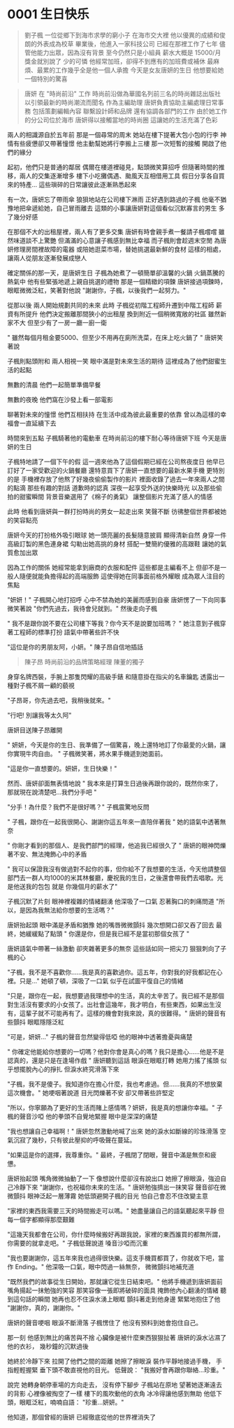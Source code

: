 # 0001 生日快乐

> 劉子楓
一位從鄉下到海市求學的窮小子
在海市交大裡
他以優異的成績和俊朗的外表成為校草
畢業後，他進入一家科技公司
已經在那裡工作了七年
儘管他能力出眾，因為沒有背景
至今仍然只是小組員
薪水大概是 15000/月
獎金就別說了
少的可憐
他經常加班，卻得不到應有的加班費或補休
最麻煩、最累的工作幾乎全是他一個人承擔
今天是女友唐妍的生日
他想要給她一個特別的驚喜
> 

> 唐妍
在 "時尚前沿" 工作
時尚前沿做為華國名列前三名的時尚雜誌出版社
以引領最新的時尚潮流而聞名
作為主編助理
唐妍負責協助主編處理日常事務
包括策劃編輯內容
聯繫設計師和品牌
還有協調各部門的工作
由於她工作的分公司位於海市
唐妍得以接觸當地的時尚圈
這讓她的生活充滿了色彩
> 

兩人的相識源自於五年前
那是一個尋常的周末
她站在樓下提著大包小包的行李
神情有些疲憊卻又帶著憧憬
他主動幫她將行李搬上三樓
那一次短暫的接觸
開啟了他們的緣分

起初，他們只是普通的鄰居
偶爾在樓道裡碰見，點頭微笑算招呼
但隨著時間的推移，兩人的交集逐漸增多
樓下小吃攤偶遇、颱風天互相借用工具
假日分享各自買來的特產…
這些瑣碎的日常讓彼此逐漸熟悉起來

有一次，唐妍忘了帶雨傘
狼狽地站在公司樓下淋雨
正好遇到路過的子楓
他毫不猶豫地把傘遞給她，自己冒雨離去
這類的小事讓唐妍對這個看似沉默寡言的男生
多了幾分好感

在那個不大的出租屋裡，兩人有了更多交集
唐妍有時會親手煮一餐請子楓嚐嚐
雖然味道談不上驚艷
但滿滿的心意讓子楓感到無比幸福
而子楓則會趁週末空閒
為唐妍修理房間裡故障的電器
或陪她逛菜市場，替她挑選最新鮮的食材
這樣的相處，讓兩人從朋友逐漸發展成戀人

確定關係的那一天，是唐妍生日
子楓為她煮了一頓簡單卻溫馨的火鍋
火鍋蒸騰的熱氣中
他有些緊張地遞上親自挑選的禮物
那是一個精緻的項鍊
唐妍接過項鍊時，眼眶微微泛紅，笑著對他說
"謝謝你，子楓，以後我們一起努力。"

從那以後
兩人開始規劃共同的未來
此時
子楓從初階工程師升遷到中階工程師
薪資有所提升
他們決定搬離那間狹小的出租屋
換到附近一個稍微寬敞的社區
雖然新家不大
但至少有了一房一廳一廚一衛

" 雖然每個月租金要5000、但至少不用再在廁所洗菜，在床上吃火鍋了 "
唐妍笑著說

子楓則點頭附和
兩人相視一笑
眼中滿是對未來生活的期待
這裡成為了他們甜蜜生活的起點

無數的清晨
他們一起簡單準備早餐

無數的夜晚
他們窩在沙發上看一部電影

聊著對未來的憧憬
他們互相扶持
在生活中成為彼此最重要的依靠
曾以為這樣的幸福會一直延續下去

時間來到五點
子楓騎著他的電動車
在時尚前沿的樓下耐心等待唐妍下班
今天是唐妍的生日

子楓特地請了一個下午的假
這一週來他為了這個假期已經在公司熬夜度日
他早已訂好了一家受歡迎的火鍋餐廳
還特意買下了唐妍一直想要的最新水果手機
更特別的是
手機裡存放了他熬了好幾夜偷偷製作的影片
裡面收錄了過去一年來兩人之間的點滴
那些有趣的對話
道歉時的認真
深夜一起享受外送的快樂時光
以及那些偷拍的甜蜜瞬間
背景音樂選用了《棉子的勇氣》
讓整個影片充滿了感人的情感

此時
他看到唐妍與一群打扮時尚的男女一起走出來
笑聲不斷
彷彿整個世界都被她的笑容點亮

唐妍今天的打扮格外吸引眼球
她一頭亮麗的長髮隨意披肩
顯得清新自然
身穿一件高級訂製的黑色連身裙
勾勒出她高挑的身材
搭配一雙簡約優雅的高跟鞋
讓她的氣質愈加出眾

因為工作的關係
她經常能拿到廠商的衣服和配件
這些都是主編看不上
但卻不是一般人隨便就能負擔得起的高端服飾
這使得她在同事面前格外耀眼
成為眾人注目的焦點

"妍妍！"
子楓開心地打招呼
心中不禁為她的美麗而感到自豪
唐妍愣了一下向同事微笑著說
"你們先過去，我待會兒就到。"
然後走向子楓

" 我不是跟你說不要在公司樓下等我？你今天不是說要加班嗎？ "
她注意到子楓穿著工程師的標準打扮
語氣中帶著些許不快

"這位是你的男朋友阿，小妍。"
陳子昂自信地插話

> 陳子昂
時尚前沿的品牌策略經理
陳董的獨子
> 

身穿名牌西裝，手腕上那隻閃耀的高級手錶
和隨意掛在指尖的名車鑰匙
透露出一種對子楓不屑一顧的藐視

"子昂哥，你先過去吧，我稍後就來。"

"行吧! 別讓我等太久阿"

唐妍目送陳子昂離開

" 妍妍，今天是你的生日、我準備了一個驚喜，晚上還特地訂了你最愛的火鍋，讓你實現牛肉自由。 "
子楓微笑著，將水果手機遞到她面前。

"這是你一直想要的。妍妍，生日快樂！"

然而、唐妍卻面無表情地說
" 我本來是打算生日過後再跟你說的，既然你來了，那就現在說清楚吧…我們分手吧 "

"分手！為什麼？我們不是很好嗎？"
子楓震驚地反問

" 子楓，跟你在一起我很開心、謝謝你這五年來一直陪伴著我 "
她的語氣中透著無奈

" 你剛才看到的那個人、是我們部門的經理，他追我已經很久了 "
唐妍的眼神閃爍著不安、無法掩飾心中的矛盾

" 我可以保證我沒有做過對不起你的事，但你給不了我想要的生活，今天他請整個部門去一群人均1000的米其林餐廳，慶祝我的生日，之後還會帶我們去唱歌。光是他送我的包包 就是 你幾個月的薪水了"

子楓沉默了片刻
眼神裡複雜的情緒翻湧
他深吸了一口氣
忍著胸口的刺痛問道
"所以，是因為我無法給你想要的生活嗎？"

唐妍抬起頭
眼中滿是矛盾和猶豫
她的嘴唇微微顫抖
幾次想開口卻又吞了回去
最終，她緩緩點了點頭
" 你還是你，但是我已經不是當初那個女孩了 "

唐妍語氣中帶著一絲激動
卻夾雜著更多的無奈
這些話如同一把尖刀
狠狠刺向了子楓的心

"子楓，我不是不喜歡你……我是真的喜歡過你。這五年，你對我的好我都記在心裡。只是…"
她頓了頓，深吸了一口氣
似乎在試圖平復自己的情緒

"只是，跟你在一起，我想要過我理想中的生活，真的太辛苦了。我已經不是那個對生活沒有要求的小女孩了。出社會這幾年，我才明白，有些東西，如果出生沒有，這輩子就不可能再有了。這樣的機會對我來說，真的很難得。"
唐妍的聲音有些顫抖
眼眶隱隱泛紅

"可是，妍妍…"
子楓的聲音忽然變得低啞
他的眼神中透著擔憂與痛楚

" 你確定他能給你想要的一切嗎？他對你會是真心的嗎？我只是擔心……他是不是認真的，還是只是在逢場作戲 "
唐妍聽到這話
眼淚在眼眶打轉
她用力搖了搖頭
似乎想擺脫內心的掙扎
但淚水終究滑落下來

"子楓，我不是傻子。我知道你在擔心什麼，我也考慮過。但……我真的不想放棄這次機會。"
她哽咽著說道
目光閃爍著不安
卻又帶著些許堅定

"所以，你寧願為了更好的生活而賭上感情嗎？妍妍，我是真的想讓你幸福。"
子楓的聲音沙啞
他的拳頭不自覺地緊握
眼中是深深的痛楚

"我也想讓自己幸福啊！"
唐妍忽然激動地喊了出來
她的淚水如斷線的珍珠滑落
空氣沉寂了幾秒，只有彼此壓抑的呼吸聲在蔓延。

"如果這是你的選擇，我尊重你。"
最終，子楓閉了閉眼，聲音中滿是無奈和疲憊。

唐妍抬起頭
嘴角微微抽動了一下
像想說什麼卻沒有說出口
她擦了擦眼淚，強迫自己冷靜下來
"謝謝你，也祝福你未來的生活。"
唐妍勉強擠出一抹笑容
聲音卻在微微顫抖
眼神泛起一層薄霧
她低頭避開子楓的目光
怕自己會忍不住改變主意

"家裡的東西我需要三天的時間搬走可以嗎。"
她盡量讓自己的語氣聽起來平靜
但每一個字都顯得那麼艱難

"這幾天我都會在公司，你什麼時候搬好再跟我說，家裡的東西誰買的都無所謂，你需要的就拿走吧。"
子楓低聲說道
嗓音沙啞而沉重

"我也要謝謝你，這五年來我也過得很快樂。這支手機買都買了，你就收下吧，當作 Ending。"
他深吸一口氣，眼中閃過一絲無奈，
微微顫抖地補充道

"既然我們的故事從生日開始，那就讓它從生日結束吧。"
他將手機遞到唐妍面前
嘴角揚起一抹勉強的笑容
那笑容像一張即將破碎的面具
掩飾他內心翻湧的情緒
聽到這句話的瞬間
她再也忍不住淚水湧上眼眶
顫抖著走到他身邊
緊緊地抱住了他
"謝謝你，真的，謝謝你。"

唐妍的聲音哽咽
眼淚不斷滑落
子楓愣住了
他沒有預料到她會抱住自己。

那一刻
他感到無比的痛苦與不捨
心臟像是被什麼東西狠狠扯著
唐妍的淚水沾濕了他的衣衫，
幾秒鐘的沉默過後

她終於冷靜下來
拉開了他們之間的距離
她擦了擦眼淚
裝作平靜地接過手機，
手指輕輕握緊
垂下頭不敢直視他的目光。
低聲說：
"我搬好會再跟你聯絡…珍重。"

說完
她轉身朝停車場的方向走去，
沒有停下腳步
子楓站在原地
望著她逐漸遠去的背影
心裡像被掏空了一樣
樓下的風吹動他的衣角
冰冷得讓他感到無助
他低下頭，眼眶泛紅，喃喃自語：
"珍重…妍妍。"

他知道，那個曾經的唐妍
已經徹底從他的世界裡消失了